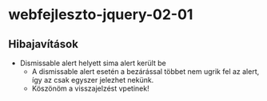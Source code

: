 # webfejleszto-jquery-02-01

## Hibajavítások

* Dismissable alert helyett sima alert került be
  * A dismissable alert esetén a bezárással többet nem ugrik fel az alert, így az csak egyszer jelezhet nekünk.
  * Köszönöm a visszajelzést vpetinek!